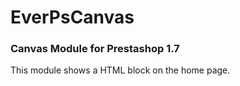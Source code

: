 # EverPsCanvas

### Canvas Module for Prestashop 1.7

This module shows a HTML block on the home page.  
